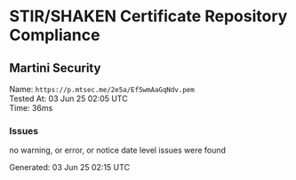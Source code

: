 # STIR/SHAKEN Certificate Repository Compliance

## Martini Security

Name: `https://p.mtsec.me/2e5a/Ef5wmAaGqNdv.pem`\
Tested At: 03 Jun 25 02:05 UTC\
Time: 36ms

### Issues

no warning, or error, or notice date level issues were found

Generated: 03 Jun 25 02:15 UTC
